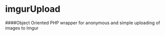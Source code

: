 imgurUpload
===========

####Object Oriented PHP wrapper for anonymous and simple uploading of images to Imgur



